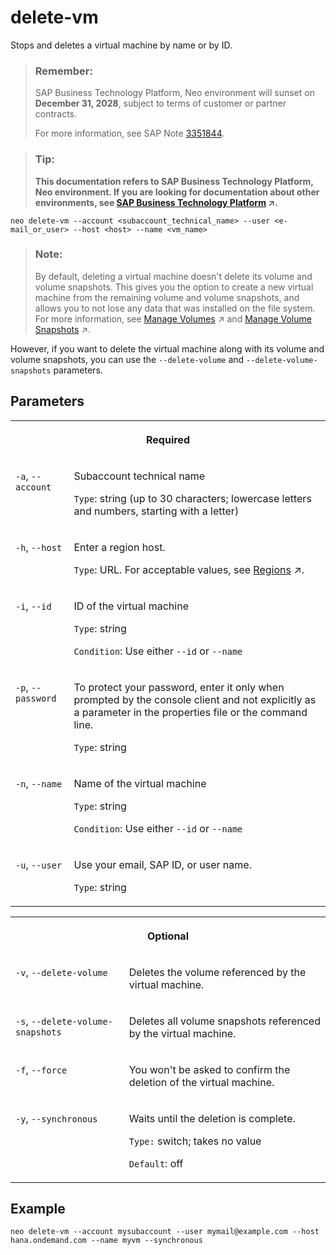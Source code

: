 <!-- loio9adf1b0d48d84c32893196003a695cc3 -->

# delete-vm

Stops and deletes a virtual machine by name or by ID.



> ### Remember:  
> SAP Business Technology Platform, Neo environment will sunset on **December 31, 2028**, subject to terms of customer or partner contracts.
> 
> For more information, see SAP Note [3351844](https://me.sap.com/notes/3351844).

> ### Tip:  
> **This documentation refers to SAP Business Technology Platform, Neo environment. If you are looking for documentation about other environments, see [SAP Business Technology Platform](https://help.sap.com/viewer/65de2977205c403bbc107264b8eccf4b/Cloud/en-US/6a2c1ab5a31b4ed9a2ce17a5329e1dd8.html "SAP Business Technology Platform (SAP BTP) is an integrated offering comprised of the following technology portfolios: application development; process automation; integration; data, analytics, and enterprise planning; artificial intelligence. The platform offers users the ability to turn data into business value, compose end-to-end business processes, connect entire IT landscapes, and personalize, build and extend SAP applications. This reduces the overall total cost of ownership maintaining SAP landscapes and third-party software across end-to-end business processes.") :arrow_upper_right:.**



```
neo delete-vm --account <subaccount_technical_name> --user <e-mail_or_user> --host <host> --name <vm_name>
```

> ### Note:  
> By default, deleting a virtual machine doesn't delete its volume and volume snapshots. This gives you the option to create a new virtual machine from the remaining volume and volume snapshots, and allows you to not lose any data that was installed on the file system. For more information, see [Manage Volumes](https://help.sap.com/viewer/c746ff81651e4b8fb6efc11146091016/Cloud/en-US/a533e9cd946f4cc4b4d5973c326a685b.html "A volume is the persistent storage that is created automatically when a virtual machine is created.") :arrow_upper_right: and [Manage Volume Snapshots](https://help.sap.com/viewer/c746ff81651e4b8fb6efc11146091016/Cloud/en-US/93dd4760f72f42f6a668c903030272a4.html "You can take a snapshot of an existing virtual machine volume in your subaccount and use it to create a new virtual machine with the same file system thus saving any manual installation.") :arrow_upper_right:.

However, if you want to delete the virtual machine along with its volume and volume snapshots, you can use the `--delete-volume` and `--delete-volume-snapshots` parameters.



## Parameters




<table>
<tr>
<th valign="top" colspan="2">

Required

</th>
</tr>
<tr>
<td valign="top">

`-a`, `--account`

</td>
<td valign="top">

Subaccount technical name

`Type`: string \(up to 30 characters; lowercase letters and numbers, starting with a letter\)

</td>
</tr>
<tr>
<td valign="top">

`-h`, `--host`

</td>
<td valign="top">

Enter a region host.

`Type`: URL. For acceptable values, see [Regions](https://help.sap.com/viewer/65de2977205c403bbc107264b8eccf4b/Cloud/en-US/350356d1dc314d3199dca15bd2ab9b0e.html "You can deploy applications in different regions. Each region represents a geographical location (for example, Europe, US East) where applications, data, or services are hosted.") :arrow_upper_right:.

</td>
</tr>
<tr>
<td valign="top">

`-i`, `--id` 

</td>
<td valign="top">

ID of the virtual machine

`Type`: string

`Condition`: Use either `--id` or `--name`

</td>
</tr>
<tr>
<td valign="top">

`-p`, `--password`

</td>
<td valign="top">

To protect your password, enter it only when prompted by the console client and not explicitly as a parameter in the properties file or the command line.

`Type`: string

</td>
</tr>
<tr>
<td valign="top">

`-n`, `--name` 

</td>
<td valign="top">

Name of the virtual machine

`Type`: string

`Condition`: Use either `--id` or `--name`

</td>
</tr>
<tr>
<td valign="top">

`-u`, `--user`

</td>
<td valign="top">

Use your email, SAP ID, or user name.

`Type`: string

</td>
</tr>
</table>


<table>
<tr>
<th valign="top" colspan="2">

Optional

</th>
</tr>
<tr>
<td valign="top">

`-v`, `--delete-volume` 

</td>
<td valign="top">

Deletes the volume referenced by the virtual machine.

</td>
</tr>
<tr>
<td valign="top">

`-s`, `--delete-volume-snapshots` 

</td>
<td valign="top">

Deletes all volume snapshots referenced by the virtual machine.

</td>
</tr>
<tr>
<td valign="top">

`-f`, `--force` 

</td>
<td valign="top">

You won't be asked to confirm the deletion of the virtual machine.

</td>
</tr>
<tr>
<td valign="top">

`-y`, `--synchronous` 

</td>
<td valign="top">

Waits until the deletion is complete.

`Type:` switch; takes no value

`Default`: off

</td>
</tr>
</table>



## Example

```
neo delete-vm --account mysubaccount --user mymail@example.com --host hana.ondemand.com --name myvm --synchronous
```

